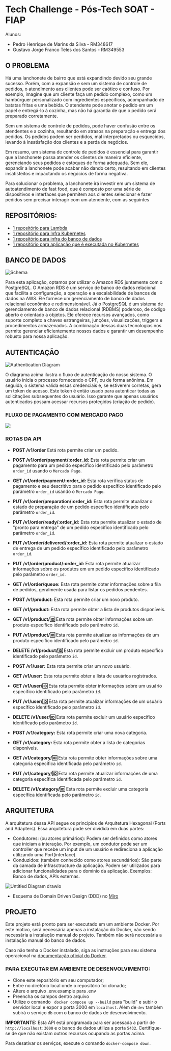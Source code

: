 # Tech Challenge - Pós-Tech SOAT - FIAP

Alunos:

* Pedro Henrique de Marins da Silva - RM348617
* Gustavo Jorge Franco Teles dos Santos - RM349553

## O PROBLEMA

Há uma lanchonete de bairro que está expandindo devido seu grande sucesso. Porém, com a expansão e sem um sistema de controle de pedidos, o atendimento aos clientes pode ser caótico e confuso. Por exemplo, imagine que um cliente faça um pedido complexo, como um hambúrguer personalizado com ingredientes específicos, acompanhado de batatas fritas e uma bebida. O atendente pode anotar o pedido em um papel e entregá-lo à cozinha, mas não há garantia de que o pedido será preparado corretamente.

Sem um sistema de controle de pedidos, pode haver confusão entre os atendentes e a cozinha, resultando em atrasos na preparação e entrega dos pedidos. Os pedidos podem ser perdidos, mal interpretados ou esquecidos, levando à insatisfação dos clientes e a perda de negócios.

Em resumo, um sistema de controle de pedidos é essencial para garantir que a lanchonete possa atender os clientes de maneira eficiente, gerenciando seus pedidos e estoques de forma adequada. Sem ele, expandir a lanchonete pode acabar não dando certo, resultando em clientes insatisfeitos e impactando os negócios de forma negativa.

Para solucionar o problema, a lanchonete irá investir em um sistema de autoatendimento de fast food, que é composto por uma série de dispositivos e interfaces que permitem aos clientes selecionar e fazer pedidos sem precisar interagir com um atendente, com as seguintes

## REPOSITÓRIOS:
  - [1 repositório para Lambda](https://github.com/fiap-lanchonete/auth-lambda)
  - [1 repositório para Infra Kubernetes](https://github.com/fiap-lanchonete/projeto-lanchonete-infra)
  - [1 repositório para infra do banco de dados](https://github.com/fiap-lanchonete/infra-db)
  - [1 repositório para aplicação que é executada no Kubernetes](https://github.com/fiap-lanchonete/projeto-lanchonete-api)

## BANCO DE DADOS
![Schema](https://i.imgur.com/SH3RgVa.png)

Para esta aplicação, optamos por utilizar o Amazon RDS juntamente com o PostgreSQL. O Amazon RDS é um serviço de banco de dados relacional que facilita a configuração, a operação e a escalabilidade de bancos de dados na AWS. Ele fornece um gerenciamento de banco de dados relacional econômico e redimensionável. Já o PostgreSQL é um sistema de gerenciamento de banco de dados relacional (RDBMS) poderoso, de código aberto e orientado a objetos. Ele oferece recursos avançados, como suporte completo a chaves estrangeiras, junções, visualizações, triggers e procedimentos armazenados. A combinação dessas duas tecnologias nos permite gerenciar eficientemente nossos dados e garantir um desempenho robusto para nossa aplicação.

## AUTENTICAÇÃO
![Authentication Diagram](https://i.imgur.com/jhxn4db.jpg)

O diagrama acima ilustra o fluxo de autenticação do nosso sistema. O usuário inicia o processo fornecendo o CPF, ou de forma anônima. Em seguida, o sistema valida essas credenciais e, se estiverem corretas, gera um token de acesso. Este token é então usado para autenticar todas as solicitações subsequentes do usuário. Isso garante que apenas usuários autenticados possam acessar recursos protegidos (criação de pedido).

### FLUXO DE PAGAMENTO COM MERCADO PAGO
<img  src="https://i.imgur.com/Df8C9c6.png" />

### ROTAS DA API

- **POST /v1/order** Está rota permite criar um pedido.

- **POST /v1/order/payment/:order_id:** Esta rota permite criar um pagamento para um pedido específico identificado pelo parâmetro `order_id` usando o `Mercado Pago`.

- **GET /v1/order/payment/:order_id:** Esta rota verifica status de pagamento e seu descritivo para o pedido específico identificado pelo parâmetro `order_id` usando o `Mercado Pago`.

- **PUT /v1/order/preparation/:order_id:** Esta rota permite atualizar o estado de preparação de um pedido específico identificado pelo parâmetro `order_id`.

- **PUT /v1/order/ready/:order_id:** Esta rota permite atualizar o estado de "pronto para entrega" de um pedido específico identificado pelo parâmetro `order_id`.

- **PUT /v1/order/delivered/:order_id:** Esta rota permite atualizar o estado de entrega de um pedido específico identificado pelo parâmetro `order_id`.

- **PUT /v1/order/product/:order_id:** Esta rota permite atualizar informações sobre os produtos em um pedido específico identificado pelo parâmetro `order_id`.

- **GET /v1/order/queue:** Esta rota permite obter informações sobre a fila de pedidos, geralmente usada para listar os pedidos pendentes.

- **POST /v1/product:** Esta rota permite criar um novo produto.

- **GET /v1/product:** Esta rota permite obter a lista de produtos disponíveis.

- **GET /v1/product/:id:** Esta rota permite obter informações sobre um produto específico identificado pelo parâmetro `id`.

- **PUT /v1/product/:id:** Esta rota permite atualizar as informações de um produto específico identificado pelo parâmetro `id`.

- **DELETE /v1/product/:id:** Esta rota permite excluir um produto específico identificado pelo parâmetro `id`.

- **POST /v1/user:** Esta rota permite criar um novo usuário.

- **GET /v1/user:** Esta rota permite obter a lista de usuários registrados.

- **GET /v1/user/:id:** Esta rota permite obter informações sobre um usuário específico identificado pelo parâmetro `id`.

- **PUT /v1/user/:id:** Esta rota permite atualizar informações de um usuário específico identificado pelo parâmetro `id`.

- **DELETE /v1/user/:id:** Esta rota permite excluir um usuário específico identificado pelo parâmetro `id`.

- **POST /v1/category:** Esta rota permite criar uma nova categoria.

- **GET /v1/category:** Esta rota permite obter a lista de categorias disponíveis.

- **GET /v1/category/:id:** Esta rota permite obter informações sobre uma categoria específica identificada pelo parâmetro `id`.

- **PUT /v1/category/:id:** Esta rota permite atualizar informações de uma categoria específica identificada pelo parâmetro `id`.

- **DELETE /v1/category/:id:** Esta rota permite excluir uma categoria específica identificada pelo parâmetro `id`.

## ARQUITETURA

A arquitetura dessa API segue os princípios de Arquitetura Hexagonal (Ports and Adapters). Essa arquitetura pode ser dividida em duas partes:

  - Condutores: (ou atores primários): Podem ser definidos como atores que iniciam a interação. Por exemplo, um condutor pode ser um controller que recebe um input de um usuário e redireciona a aplicação utilizando uma Port(interface).
  - Conduzidos: (também conhecido como atores secundários): São parte da camada de infrasctructure da aplicação. Podem ser utilizados para adicionar funcionalidades para o domínio da aplicação. Exemplos: Banco de dados, APIs externas.

![Untitled Diagram drawio](https://github.com/rickwalking/projeto-lanchonete/assets/25574889/12ddab40-97ec-4157-a1ae-803d258654ea)

  * Esquema de Domain Driven Design (DDD) no [Miro](https://miro.com/welcomeonboard/TG9pRTJMU1BNb2d4WUZvdE9PVHd1cEZudmpaczNhdDNMOVVmeDE0S0VOZkVDSmFDSG5uaU0waUZzdFV5Q1h5aXwzNDU4NzY0NTU1MDkxMDI0MTAxfDI=?share_link_id=171801921364)

## PROJETO

Este projeto está pronto para ser executado em um ambiente Docker. Por este motivo, será necessária apenas a instalação do Docker, não sendo necessária a instalação manual do projeto. Também não será necessária a instalação manual do banco de dados.

Caso não tenha o Docker instalado, siga as instruções para seu sistema operacional na [documentação oficial do Docker](https://docs.docker.com/get-docker/).

### PARA EXECUTAR EM AMBIENTE DE DESENVOLVIMENTO:

* Clone este repositório em seu computador;
* Entre no diretório local onde o repositório foi clonado;
* Altere o arquivo .env.example para .env 
* Preencha os campos dentro arquivo
* Utilize o comando ` docker compose up --build` para "build" e subir o servidor local e expor a porta 3000 em `localhost`. Além de `dev` também subirá o serviço `db` com o banco de dados de desenvolvimento.

**IMPORTANTE:** Esta API está programada para ser acessada a partir de `http://localhost:3000` e o banco de dados utiliza a porta `5432`. Certifique-se de que não existam outros recursos ocupando as portas acima.

Para desativar os serviços, execute o comando `docker-compose down`.
